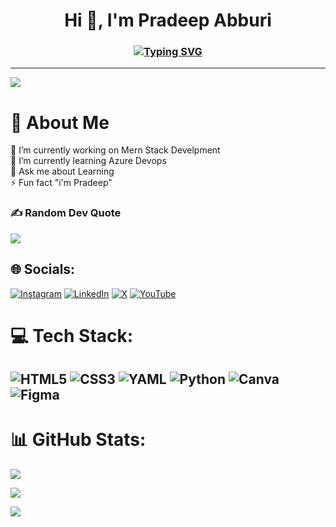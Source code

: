 <h1 align="center">Hi 👋, I'm Pradeep Abburi</h1>
<h3 align="center">
  <a href="https://git.io/typing-svg"><img src="https://readme-typing-svg.herokuapp.com?font=Fira+Code&pause=1000&color=F7F7F7&center=true&multiline=true&width=435&lines=An+Aspiring+Devops+Engineer;+%26+Content+Creator" alt="Typing SVG" /></a>
  </h3>

---
[![](https://visitcount.itsvg.in/api?id=PradeepAbburi&icon=0&color=12)](https://visitcount.itsvg.in)


# 💫 About Me
🔭 I’m currently working on Mern Stack Develpment<br>🌱 I’m currently learning Azure Devops<br>💬 Ask me about Learning<br>⚡ Fun fact "i'm Pradeep"


### ✍️ Random Dev Quote
![](https://quotes-github-readme.vercel.app/api?type=horizontal&theme=radical)


## 🌐 Socials:
[![Instagram](https://img.shields.io/badge/Instagram-%23E4405F.svg?logo=Instagram&logoColor=white)](https://instagram.com/_pradeep.92_) [![LinkedIn](https://img.shields.io/badge/LinkedIn-%230077B5.svg?logo=linkedin&logoColor=white)](https://linkedin.com/in/pradeepabburi) [![X](https://img.shields.io/badge/X-black.svg?logo=X&logoColor=white)](https://x.com/Anymo666) [![YouTube](https://img.shields.io/badge/YouTube-%23FF0000.svg?logo=YouTube&logoColor=white)](https://youtube.com/@PRADEEP-fd3ri) 

# 💻 Tech Stack:
![HTML5](https://img.shields.io/badge/html5-%23E34F26.svg?style=for-the-badge&logo=html5&logoColor=white) ![CSS3](https://img.shields.io/badge/css3-%231572B6.svg?style=for-the-badge&logo=css3&logoColor=white) ![YAML](https://img.shields.io/badge/yaml-%23ffffff.svg?style=for-the-badge&logo=yaml&logoColor=151515) ![Python](https://img.shields.io/badge/python-3670A0?style=for-the-badge&logo=python&logoColor=ffdd54) ![Canva](https://img.shields.io/badge/Canva-%2300C4CC.svg?style=for-the-badge&logo=Canva&logoColor=white) ![Figma](https://img.shields.io/badge/figma-%23F24E1E.svg?style=for-the-badge&logo=figma&logoColor=white)
---

# 📊 GitHub Stats:
![](https://github-readme-stats.vercel.app/api?username=PradeepAbburi&theme=dark&hide_border=false&include_all_commits=false&count_private=false)<br/>

![](https://github-readme-streak-stats.herokuapp.com/?user=PradeepAbburi&theme=dark&hide_border=false)<br/>

![](https://github-readme-stats.vercel.app/api/top-langs/?username=PradeepAbburi&theme=dark&hide_border=false&include_all_commits=false&count_private=false&layout=compact)



